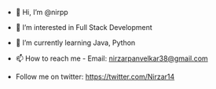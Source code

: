 - 👋 Hi, I’m @nirpp
- 👀 I’m interested in Full Stack Development
- 🌱 I’m currently learning Java, Python 

- 📫 How to reach me - Email: nirzarpanvelkar38@gmail.com
- Follow me on twitter: https://twitter.com/Nirzar14

<!---
nirpp/nirpp is a ✨ special ✨ repository because its `README.md` (this file) appears on your GitHub profile.
You can click the Preview link to take a look at your changes.
--->
